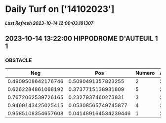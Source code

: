 # Daily Turf on ['14102023']
##### Last Refresh 2023-10-14 12:00:03.181307

## 2023-10-14 13:22:00 HIPPODROME D'AUTEUIL 1 1
### OBSTACLE

| Neg  | Pos  | Numero  | Arrived |
|------|------|---------|---------|
| 0.4909508642176746 | 0.5090491357823255 | 2 | 20.0 |
| 0.6262284861068192 | 0.3737715138931809 | 5 | 20.0 |
| 0.7672062539726165 | 0.2327937460273831 | 3 | 20.0 |
| 0.9469143425025415 | 0.05308565749745877 | 4 | 20.0 |
| 0.9585108354657608 | 0.041489164534239446 | 1 | 20.0 |
